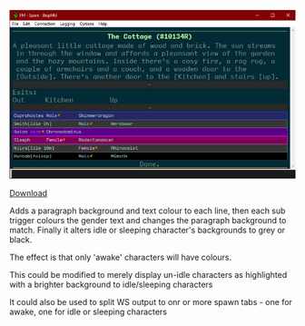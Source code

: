 ![Example](Ws_highlighting.png)

[Download](Ws_highlighting.txt)

Adds a paragraph background and text colour to each line, then each sub trigger colours the gender text and changes the paragraph background to match. Finally it alters idle or sleeping character's backgrounds to grey or black.

The effect is that only 'awake' characters will have colours.

This could be modified to merely display un-idle characters as highlighted with a brighter background to idle/sleeping characters

It could also be used to split WS output to onr or more spawn tabs - one for awake, one for idle or sleeping characters
